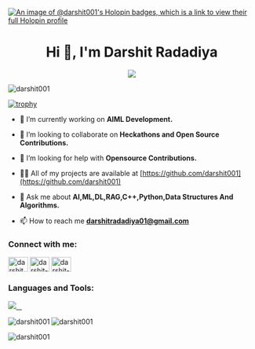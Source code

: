 [![An image of @darshit001's Holopin badges, which is a link to view their full Holopin profile](https://holopin.me/darshit001)](https://holopin.io/@darshit001)


<h1 align="center">Hi 👋, I'm Darshit Radadiya</h1>
<p align="center">
<!--   <a href="https://github.com/DenverCoder1/readme-typing-svg"> -->
    <img src="https://readme-typing-svg.herokuapp.com?color=E22FE4&width=1000&height=45&lines=A+passionate+MERN-STACK+Developer+and+Programmer+from+India.;Always+Learning+New+Things;Empowering+Others;Nice+To+Meet+You+...&center=true"></a>

</p>

<p align="left"> <img src="https://komarev.com/ghpvc/?username=darshit001&label=Profile%20views&color=0e75b6&style=flat" alt="darshit001" /> </p>

[![trophy](https://github-profile-trophy.vercel.app/?username=darshit001&theme=radical&margin-w=20&margin-h=15&no-frame=true)](https://github.com/darshit001/github-profile-trophy)

- 🔭 I’m currently working on **AIML Development.**

- 👯 I’m looking to collaborate on **Heckathons and Open Source Contributions.**

- 🤝 I’m looking for help with **Opensource Contributions.**

- 👨‍💻 All of my projects are available at [https://github.com/darshit001](https://github.com/darshit001)

- 💬 Ask me about **AI,ML,DL,RAG,C++,Python,Data Structures And Algorithms.**

- 📫 How to reach me **darshitradadiya01@gmail.com**



<h3 align="left">Connect with me:</h3>
<p align="left">
<a href="https://twitter.com/darshit109" target="blank"><img align="center" src="https://raw.githubusercontent.com/rahuldkjain/github-profile-readme-generator/master/src/images/icons/Social/twitter.svg" alt="darshit001" height="30" width="40" /></a>
<a href="https://linkedin.com/in/darshit-radadiya918975230" target="blank"><img align="center" src="https://raw.githubusercontent.com/rahuldkjain/github-profile-readme-generator/master/src/images/icons/Social/linked-in-alt.svg" alt="darshit-radadiya" height="30" width="40" /></a>
<a href="https://www.hackerrank.com/datshitradadiya2" target="blank"><img align="center" src="https://raw.githubusercontent.com/rahuldkjain/github-profile-readme-generator/master/src/images/icons/Social/hackerrank.svg" alt="darshit-radadiya" height="30" width="40" /></a>
</p>

<h3 align="left">Languages and Tools:</h3>
<p>
  <a href="https://skillicons.dev">
    <img src="https://skillicons.dev/icons?i=c,cpp,python,css,firebase,git,github,html,js,mysql,stackoverflow,vscode,visualstudio,&perline=12" />
  </a>
</p>

<p><img align="left" src="https://github-readme-stats-ten-navy.vercel.app/api/top-langs?username=darshit001&hide=html&theme=codeSTACKr&show_icons=true&locale=en&layout=compact&title_color=FFBF00" alt="darshit001" /></p>

<p><img align="center" src="https://github-readme-stats-ten-navy.vercel.app/api?username=darshit001&theme=ocean_dark&show_icons=true&ring_color=ff0000&title_color=FFBF00" alt="darshit001"/></p>

<p><img align="center" src="https://github-readme-streak-stats.herokuapp.com/?user=darshit001&theme=chartreuse-dark&currStreakNum=red&fire=red" alt="darshit001" /></p>
